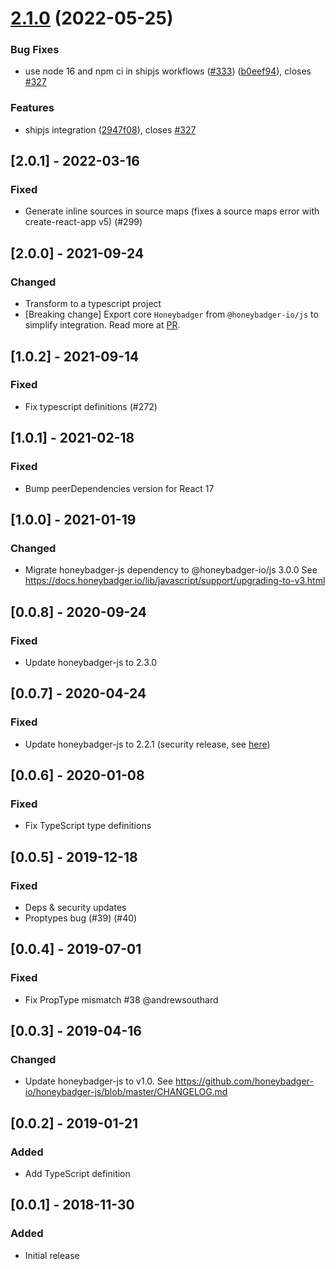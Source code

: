 # [2.1.0](https://github.com/honeybadger-io/honeybadger-react/compare/v2.0.1...v2.1.0) (2022-05-25)


### Bug Fixes

* use node 16 and npm ci in shipjs workflows ([#333](https://github.com/honeybadger-io/honeybadger-react/issues/333)) ([b0eef94](https://github.com/honeybadger-io/honeybadger-react/commit/b0eef94574dca7c29782eac301d6666671cf47e0)), closes [#327](https://github.com/honeybadger-io/honeybadger-react/issues/327)


### Features

* shipjs integration ([2947f08](https://github.com/honeybadger-io/honeybadger-react/commit/2947f084c62fd557852a9eef9b0a1de1e9ec82a9)), closes [#327](https://github.com/honeybadger-io/honeybadger-react/issues/327)



## [2.0.1] - 2022-03-16
### Fixed
- Generate inline sources in source maps (fixes a source maps error with create-react-app v5) (#299)

## [2.0.0] - 2021-09-24
### Changed
- Transform to a typescript project
- [Breaking change] Export core `Honeybadger` from `@honeybadger-io/js` to simplify integration. Read more at [PR](https://github.com/honeybadger-io/honeybadger-react/pull/275).

## [1.0.2] - 2021-09-14
### Fixed
- Fix typescript definitions (#272)

## [1.0.1] - 2021-02-18
### Fixed
- Bump peerDependencies version for React 17

## [1.0.0] - 2021-01-19
### Changed
- Migrate honeybadger-js dependency to @honeybadger-io/js 3.0.0
  See https://docs.honeybadger.io/lib/javascript/support/upgrading-to-v3.html

## [0.0.8] - 2020-09-24
### Fixed
- Update honeybadger-js to 2.3.0

## [0.0.7] - 2020-04-24
### Fixed
- Update honeybadger-js to 2.2.1 (security release, see
    [here](https://github.com/honeybadger-io/honeybadger-js/blob/master/CHANGELOG.md#220---2020-03-16))

## [0.0.6] - 2020-01-08
### Fixed
- Fix TypeScript type definitions

## [0.0.5] - 2019-12-18
### Fixed
- Deps & security updates
- Proptypes bug (#39) (#40)

## [0.0.4] - 2019-07-01
### Fixed
- Fix PropType mismatch #38 @andrewsouthard

## [0.0.3] - 2019-04-16
### Changed
- Update honeybadger-js to v1.0. See
  https://github.com/honeybadger-io/honeybadger-js/blob/master/CHANGELOG.md

## [0.0.2] - 2019-01-21
### Added
- Add TypeScript definition

## [0.0.1] - 2018-11-30
### Added
- Initial release
